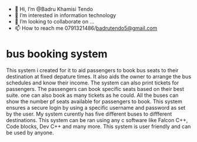 - 👋 Hi, I’m @Badru Khamisi Tendo
- 👀 I’m interested in information technology
- 💞️ I’m looking to collaborate on ...
- 📫 How to reach me 0791321486/badrutendo5@gmail.com
# bus booking system
This system i created for it to aid passengers to book bus seats to their destination at fixed depature times. It also aids the owner to arrange the bus schedules and know 
their income. The system can also print tickets for passengers.
The passengers can book specific seats based on their best suite.
one can also book as many tickets as he could.
All the buses can show the number pf seats available for passengers to book.
This system ensures a secure login by using a specific username and password as set by the user.
My system curently has five different buses to diffferent destinations.
This system can be ran using any c software like Falcon C++, Code blocks, Dev C++ and many more.
This system is user friendly and can be used by anyone.
